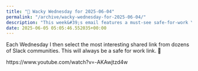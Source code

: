 ```yaml
---
title: "🤪 Wacky Wednesday for 2025-06-04"
permalink: "/archive/wacky-wednesday-for-2025-06-04/"
description: "This week&#39;s email features a must-see safe-for-work YouTube link I found in Slack communities!"
date: 2025-06-05 05:05:46.552035+00:00
---
```


<p>Each Wednesday I then select the most interesting shared link from dozens of Slack communities. This will always be a safe for work link. 🙈</p><p>https://www.youtube.com/watch?v=-AKAwjtzd4w</p>